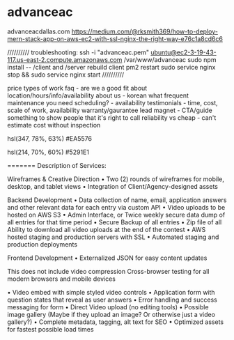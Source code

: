 # advanceac
advanceacdallas.com
https://medium.com/@rksmith369/how-to-deploy-mern-stack-app-on-aws-ec2-with-ssl-nginx-the-right-way-e76c1a8cd6c6

//////////
troubleshooting:
ssh -i "advanceac.pem" ubuntu@ec2-3-19-43-117.us-east-2.compute.amazonaws.com
/var/www/advanceac
sudo npm install -- /client and /server
rebuild client
pm2 restart
sudo service nginx stop && sudo service nginx start
//////////

price types of work
faq - are we a good fit
about
location/hours/info/availability
about us - korean
what frequent maintenance you need
scheduling? - availability
testimonials - time, cost, scale of work, availability
warranty/gaurantee
lead magnet - CTA/guide something to show people that it's right to call
reliability vs cheap - can't estimate cost without inspection

hsl(347, 78%, 63%)
 #EA5576

hsl(214, 70%, 60%)
 #5291E1

 =======
 Description of Services:


Wireframes & Creative Direction
•              Two (2) rounds of wireframes for mobile, desktop, and tablet views
•              Integration of Client/Agency-designed assets

Backend Development
•              Data collection of name, email, application answers and other relevant data for each entry via custom API
•              Video uploads to be hosted on AWS S3
•              Admin Interface, or Twice weekly secure data dump of all entries for that time period
•              Secure Backup of all entries
•              Zip file of all Ability to download all video uploads at the end of the contest
•              AWS hosted staging and production servers with SSL
•              Automated staging and production deployments
 
Frontend Development
•              Externalized JSON for easy content updates



This does not include video compression
Cross-browser testing for all modern browsers and mobile devices


•              Video embed with simple styled video controls
•              Application form with question states that reveal as user answers
•              Error handling and success messaging for form
•              Direct Video upload (no editing tools)
•              Possible image gallery (Maybe if they upload an image?  Or otherwise just a video gallery?)
•              Complete metadata, tagging, alt text for SEO
•              Optimized assets for fastest possible load times
